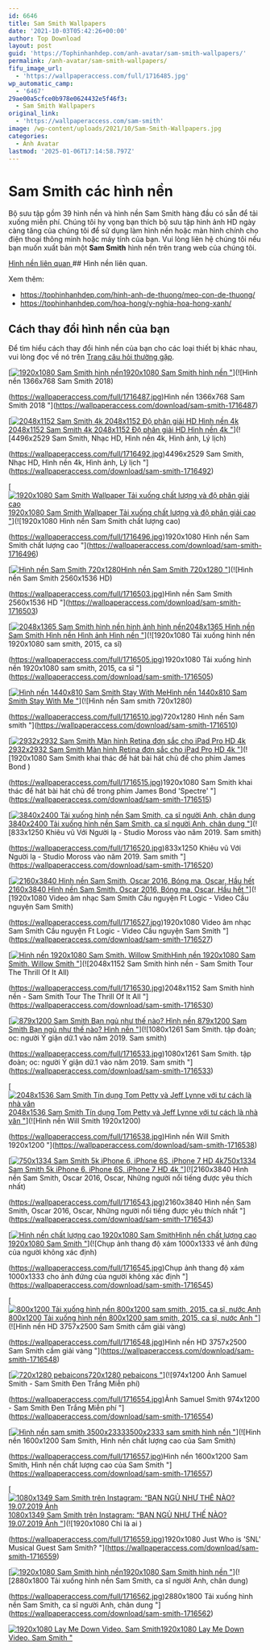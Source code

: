 ```yaml
---
id: 6646
title: Sam Smith Wallpapers
date: '2021-10-03T05:42:26+00:00'
author: Top Download
layout: post
guid: 'https://Tophinhanhdep.com/anh-avatar/sam-smith-wallpapers/'
permalink: /anh-avatar/sam-smith-wallpapers/
fifu_image_url:
  - 'https://wallpaperaccess.com/full/1716485.jpg'
wp_automatic_camp:
  - '6467'
29ae00a5cfce0b978e0624432e5f46f3:
  - Sam Smith Wallpapers
original_link:
  - 'https://wallpaperaccess.com/sam-smith'
image: /wp-content/uploads/2021/10/Sam-Smith-Wallpapers.jpg
categories:
  - Ảnh Avatar
lastmod: '2025-01-06T17:14:58.797Z'
---
```

# Sam Smith các hình nền

Bộ sưu tập gồm 39 hình nền và hình nền Sam Smith hàng đầu có sẵn để tải xuống miễn phí. Chúng tôi hy vọng bạn thích bộ sưu tập hình ảnh HD ngày càng tăng của chúng tôi để sử dụng làm hình nền hoặc màn hình chính cho điện thoại thông minh hoặc máy tính của bạn. Vui lòng liên hệ chúng tôi nếu bạn muốn xuất bản một **Sam Smith** hình nền trên trang web của chúng tôi.

[Hình nền liên quan ](#related) ## Hình nền liên quan.

   
 Xem thêm:

   
- <https://tophinhanhdep.com/hinh-anh-de-thuong/meo-con-de-thuong/>
- <https://tophinhanhdep.com/hoa-hong/y-nghia-hoa-hong-xanh/>

## Cách thay đổi hình nền của bạn

Để tìm hiểu cách thay đổi hình nền của bạn cho các loại thiết bị khác nhau, vui lòng đọc về nó trên [Trang câu hỏi thường gặp](https://tophinhanhdep.com/faq/).

   
[[![1920x1080 Sam Smith hình nền](https://wallpaperaccess.com/full/1716485.jpg)1920x1080 Sam Smith hình nền "](https://wallpaperaccess.com/download/sam-smith-1716485)](![Hình nền 1366x768 Sam Smith 2018)

(https://wallpaperaccess.com/full/1716487.jpg)Hình nền 1366x768 Sam Smith 2018 "](https://wallpaperaccess.com/download/sam-smith-1716487)

[[![2048x1152 Sam Smith 4k 2048x1152 Độ phân giải HD Hình nền 4k](https://wallpaperaccess.com/full/1716489.jpg)2048x1152 Sam Smith 4k 2048x1152 Độ phân giải HD Hình nền 4k "](https://wallpaperaccess.com/download/sam-smith-1716489)](![4496x2529 Sam Smith, Nhạc HD, Hình nền 4k, Hình ảnh, Lý lịch)

(https://wallpaperaccess.com/full/1716492.jpg)4496x2529 Sam Smith, Nhạc HD, Hình nền 4k, Hình ảnh, Lý lịch "](https://wallpaperaccess.com/download/sam-smith-1716492)

[[![1920x1080 Sam Smith Wallpaper Tải xuống chất lượng và độ phân giải cao](https://wallpaperaccess.com/full/1716495.jpg)1920x1080 Sam Smith Wallpaper Tải xuống chất lượng và độ phân giải cao "](https://wallpaperaccess.com/download/sam-smith-1716495)](![1920x1080 Hình nền Sam Smith chất lượng cao)

(https://wallpaperaccess.com/full/1716496.jpg)1920x1080 Hình nền Sam Smith chất lượng cao "](https://wallpaperaccess.com/download/sam-smith-1716496)

[[![Hình nền Sam Smith 720x1280](https://wallpaperaccess.com/full/1716498.jpg)Hình nền Sam Smith 720x1280 "](https://wallpaperaccess.com/download/sam-smith-1716498)](![Hình nền Sam Smith 2560x1536 HD)

(https://wallpaperaccess.com/full/1716503.jpg)Hình nền Sam Smith 2560x1536 HD "](https://wallpaperaccess.com/download/sam-smith-1716503)

[[![2048x1365 Sam Smith hình nền hình ảnh hình nền](https://wallpaperaccess.com/full/1716504.jpg)2048x1365 Hình nền Sam Smith Hình nền Hình ảnh Hình nền "](https://wallpaperaccess.com/download/sam-smith-1716504)](![1920x1080 Tải xuống hình nền 1920x1080 sam smith, 2015, ca sĩ)

(https://wallpaperaccess.com/full/1716505.jpg)1920x1080 Tải xuống hình nền 1920x1080 sam smith, 2015, ca sĩ "](https://wallpaperaccess.com/download/sam-smith-1716505)

[[![Hình nền 1440x810 Sam Smith Stay With Me](https://wallpaperaccess.com/full/1716508.jpg)Hình nền 1440x810 Sam Smith Stay With Me "](https://wallpaperaccess.com/download/sam-smith-1716508)](![Hình nền Sam smith 720x1280)

(https://wallpaperaccess.com/full/1716510.jpg)720x1280 Hình nền Sam smith "](https://wallpaperaccess.com/download/sam-smith-1716510)

[[![2932x2932 Sam Smith Màn hình Retina đơn sắc cho iPad Pro HD 4k](https://wallpaperaccess.com/full/1716511.jpg)2932x2932 Sam Smith Màn hình Retina đơn sắc cho iPad Pro HD 4k "](https://wallpaperaccess.com/download/sam-smith-1716511)](![1920x1080 Sam Smith khai thác để hát bài hát chủ đề cho phim James Bond )

(https://wallpaperaccess.com/full/1716515.jpg)1920x1080 Sam Smith khai thác để hát bài hát chủ đề trong phim James Bond 'Spectre' "](https://wallpaperaccess.com/download/sam-smith-1716515)

[[![3840x2400 Tải xuống hình nền Sam Smith, ca sĩ người Anh, chân dung](https://wallpaperaccess.com/full/1716518.jpg)3840x2400 Tải xuống hình nền Sam Smith, ca sĩ người Anh, chân dung "](https://wallpaperaccess.com/download/sam-smith-1716518)](![833x1250 Khiêu vũ Với Người lạ - Studio Moross vào năm 2019. Sam smith)

(https://wallpaperaccess.com/full/1716520.jpg)833x1250 Khiêu vũ Với Người lạ - Studio Moross vào năm 2019. Sam smith "](https://wallpaperaccess.com/download/sam-smith-1716520)

[[![2160x3840 Hình nền Sam Smith, Oscar 2016, Bóng ma, Oscar, Hầu hết](https://wallpaperaccess.com/full/1716522.jpg)2160x3840 Hình nền Sam Smith, Oscar 2016, Bóng ma, Oscar, Hầu hết "](https://wallpaperaccess.com/download/sam-smith-1716522)](![1920x1080 Video âm nhạc Sam Smith Cầu nguyện Ft Logic - Video Cầu nguyện Sam Smith)

(https://wallpaperaccess.com/full/1716527.jpg)1920x1080 Video âm nhạc Sam Smith Cầu nguyện Ft Logic - Video Cầu nguyện Sam Smith "](https://wallpaperaccess.com/download/sam-smith-1716527)

[[![Hình nền 1920x1080 Sam Smith.  Willow Smith](https://wallpaperaccess.com/full/1716529.jpg)Hình nền 1920x1080 Sam Smith. Willow Smith "](https://wallpaperaccess.com/download/sam-smith-1716529)](![2048x1152 Sam Smith hình nền - Sam Smith Tour The Thrill Of It All)

(https://wallpaperaccess.com/full/1716530.jpg)2048x1152 Sam Smith hình nền - Sam Smith Tour The Thrill Of It All "](https://wallpaperaccess.com/download/sam-smith-1716530)

[[![879x1200 Sam Smith Bạn ngủ như thế nào?  Hình nền](https://wallpaperaccess.com/full/1716532.jpg) 879x1200 Sam Smith Bạn ngủ như thế nào? Hình nền "](https://wallpaperaccess.com/download/sam-smith-1716532)](![1080x1261 Sam Smith.  tập đoàn;  oc: người Ý giận dữ.1 vào năm 2019. Sam smith)

(https://wallpaperaccess.com/full/1716533.jpg)1080x1261 Sam Smith. tập đoàn; oc: người Ý giận dữ.1 vào năm 2019. Sam smith "](https://wallpaperaccess.com/download/sam-smith-1716533)

[[![2048x1536 Sam Smith Tín dụng Tom Petty và Jeff Lynne với tư cách là nhà văn](https://wallpaperaccess.com/full/1716534.jpg)2048x1536 Sam Smith Tín dụng Tom Petty và Jeff Lynne với tư cách là nhà văn "](https://wallpaperaccess.com/download/sam-smith-1716534)](![Hình nền Will Smith 1920x1200)

(https://wallpaperaccess.com/full/1716538.jpg)Hình nền Will Smith 1920x1200 "](https://wallpaperaccess.com/download/sam-smith-1716538)

[[![750x1334 Sam Smith 5k iPhone 6, iPhone 6S, iPhone 7 HD 4k](https://wallpaperaccess.com/full/1716540.jpg)750x1334 Sam Smith 5k iPhone 6, iPhone 6S, iPhone 7 HD 4k "](https://wallpaperaccess.com/download/sam-smith-1716540)](![2160x3840 Hình nền Sam Smith, Oscar 2016, Oscar, Những người nổi tiếng được yêu thích nhất)

(https://wallpaperaccess.com/full/1716543.jpg)2160x3840 Hình nền Sam Smith, Oscar 2016, Oscar, Những người nổi tiếng được yêu thích nhất "](https://wallpaperaccess.com/download/sam-smith-1716543)

[[![Hình nền chất lượng cao 1920x1080 Sam Smith](https://wallpaperaccess.com/full/1716544.jpg)Hình nền chất lượng cao 1920x1080 Sam Smith "](https://wallpaperaccess.com/download/sam-smith-1716544)](![Chụp ảnh thang độ xám 1000x1333 về ảnh đứng của người không xác định)

(https://wallpaperaccess.com/full/1716545.jpg)Chụp ảnh thang độ xám 1000x1333 cho ảnh đứng của người không xác định "](https://wallpaperaccess.com/download/sam-smith-1716545)

[[![800x1200 Tải xuống hình nền 800x1200 sam smith, 2015, ca sĩ, nước Anh](https://wallpaperaccess.com/full/1716546.jpg)800x1200 Tải xuống hình nền 800x1200 sam smith, 2015, ca sĩ, nước Anh "](https://wallpaperaccess.com/download/sam-smith-1716546)](![Hình nền HD 3757x2500 Sam Smith cầm giải vàng)

(https://wallpaperaccess.com/full/1716548.jpg)Hình nền HD 3757x2500 Sam Smith cầm giải vàng "](https://wallpaperaccess.com/download/sam-smith-1716548)

[[![720x1280 pebaicons](https://wallpaperaccess.com/full/1716549.png)720x1280 pebaicons "](https://wallpaperaccess.com/download/sam-smith-1716549)](![974x1200 Ảnh Samuel Smith - Sam Smith Đen Trắng Miễn phí)

(https://wallpaperaccess.com/full/1716554.jpg)Ảnh Samuel Smith 974x1200 - Sam Smith Đen Trắng Miễn phí "](https://wallpaperaccess.com/download/sam-smith-1716554)

[[![Hình nền sam smith 3500x2333](https://wallpaperaccess.com/full/1716556.jpg)3500x2333 sam smith hình nền "](https://wallpaperaccess.com/download/sam-smith-1716556)](![Hình nền 1600x1200 Sam Smith, Hình nền chất lượng cao của Sam Smith)

(https://wallpaperaccess.com/full/1716557.jpg)Hình nền 1600x1200 Sam Smith, Hình nền chất lượng cao của Sam Smith "](https://wallpaperaccess.com/download/sam-smith-1716557)

[[![1080x1349 Sam Smith trên Instagram: “BẠN NGỦ NHƯ THẾ NÀO?  19.07.2019 Ảnh](https://wallpaperaccess.com/full/1716558.jpg)1080x1349 Sam Smith trên Instagram: “BẠN NGỦ NHƯ THẾ NÀO? 19.07.2019 Ảnh "](https://wallpaperaccess.com/download/sam-smith-1716558)](![1920x1080 Chỉ là ai )

(https://wallpaperaccess.com/full/1716559.jpg)1920x1080 Just Who is 'SNL' Musical Guest Sam Smith? "](https://wallpaperaccess.com/download/sam-smith-1716559)

[[![1920x1080 Sam Smith hình nền](https://wallpaperaccess.com/full/1716561.jpg)1920x1080 Sam Smith hình nền "](https://wallpaperaccess.com/download/sam-smith-1716561)](![2880x1800 Tải xuống hình nền Sam Smith, ca sĩ người Anh, chân dung)

(https://wallpaperaccess.com/full/1716562.jpg)2880x1800 Tải xuống hình nền Sam Smith, ca sĩ người Anh, chân dung "](https://wallpaperaccess.com/download/sam-smith-1716562)

[![1920x1080 Lay Me Down Video.  Sam Smith](https://wallpaperaccess.com/full/1716563.jpg)1920x1080 Lay Me Down Video. Sam Smith "](https://wallpaperaccess.com/download/sam-smith-1716563)
